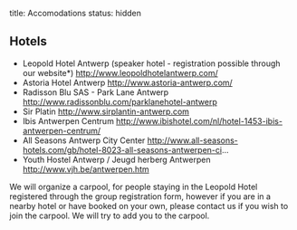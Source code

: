 title: Accomodations
status: hidden

## Hotels

* Leopold Hotel Antwerp (speaker hotel - registration possible through our website*)
http://www.leopoldhotelantwerp.com/
* Astoria Hotel Antwerp
http://www.astoria-antwerp.com/
* Radisson Blu SAS - Park Lane Antwerp
http://www.radissonblu.com/parklanehotel-antwerp
* Sir Platin
http://www.sirplantin-antwerp.com
* Ibis Antwerpen Centrum
http://www.ibishotel.com/nl/hotel-1453-ibis-antwerpen-centrum/
* All Seasons Antwerp City Center
http://www.all-seasons-hotels.com/gb/hotel-8023-all-seasons-antwerpen-ci...
* Youth Hostel Antwerp / Jeugd herberg Antwerpen
http://www.vjh.be/antwerpen.htm


We will organize a carpool, for people staying in the Leopold Hotel registered through the group registration form, however if you are in a nearby hotel or have booked on your own, please contact us if you wish to join the carpool. We will try to add you to the carpool.


